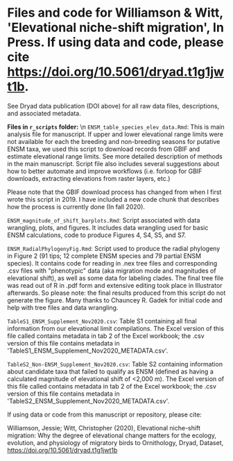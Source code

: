 # Files and code for Williamson &amp; Witt, 'Elevational niche-shift migration', In Press. If using data and code, please cite https://doi.org/10.5061/dryad.t1g1jwt1b.

See Dryad data publication (DOI above) for all raw data files, descriptions, and associated metadata. 

**Files in `r_scripts` folder:** \n
`ENSM_table_species_elev_data.Rmd`: This is main analysis file for manuscript. If upper and lower elevational range limits were not available for each the breeding and non-breeding seasons for putative ENSM taxa, we used this script to download records from GBIF and estimate elevational range limits. See more detailed description of methods in the main manuscript. Script file also includes several suggestions about how to better automate and improve workflows (i.e. forloop for GBIF downloads, extracting elevations from raster layers, etc.)

Please note that the GBIF download process has changed from when I first wrote this script in 2019. I have included a new code chunk that describes how the process is currently done (In fall 2020).

`ENSM_magnitude_of_shift_barplots.Rmd`: Script associated with data wrangling, plots, and figures. It includes data wrangling used for basic ENSM calculations, code to produce Figures 4, S4, S5, and S7. 

`ENSM_RadialPhylogenyFig.Rmd`: Script used to produce the radial phylogeny in Figure 2 (91 tips; 12 complete ENSM species and 79 partial ENSM species). It contains code for reading in .nex tree files and corresponding .csv files with "phenotypic" data (aka migration mode and magnitudes of elevational shift), as well as some data for labeling clades. The final tree file was read out of R in .pdf form and extensive editing took place in Illustrator afterwards. So please note: the final results produced from this script do not generate the figure. Many thanks to Chauncey R. Gadek for initial code and help with tree files and data wrangling.

`TableS1_ENSM_Supplement_Nov2020.csv`: Table S1 containing all final information from our elevational limit compilations. The Excel version of this file called contains metadata in tab 2 of the Excel workbook; the .csv version of this file contains metadata in 'TableS1_ENSM_Supplement_Nov2020_METADATA.csv'.  

`TableS2_Non-ENSM_Supplement_Nov2020.csv`: Table S2 containing information about candidate taxa that failed to qualify as ENSM (defined as having a calculated magnitude of elevational shift of <2,000 m). The Excel version of this file called contains metadata in tab 2 of the Excel workbook; the .csv version of this file contains metadata in 'TableS2_ENSM_Supplement_Nov2020_METADATA.csv'.  

If using data or code from this manuscript or repository, please cite: 

Williamson, Jessie; Witt, Christopher (2020), Elevational niche-shift migration: Why the degree of elevational change matters for the ecology, evolution, and physiology of migratory birds to Ornithology, Dryad, Dataset, https://doi.org/10.5061/dryad.t1g1jwt1b

